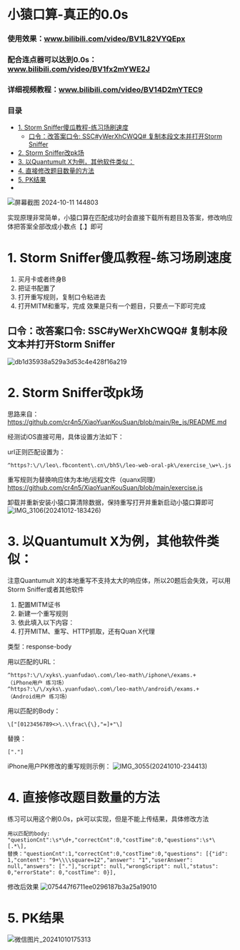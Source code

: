 # 小猿口算-真正的0.0s

### 使用效果：www.bilibili.com/video/BV1L82VYQEpx 
### 配合连点器可以达到0.0s：www.bilibili.com/video/BV1fx2mYWE2J
### 详细视频教程：www.bilibili.com/video/BV14D2mYTEC9
### 目录
- [1. Storm Sniffer傻瓜教程-练习场刷速度](#1-storm-sniffer-----------)
  * [口令：改答案口令: SSC#yWerXhCWQQ# 复制本段文本并打开Storm Sniffer](#----------ssc-ywerxhcwqq-----------storm-sniffer)
- [2. Storm Sniffer改pk场](#2-storm-sniffer-pk-)
- [3. 以Quantumult X为例，其他软件类似：](#3--quantumult-x----------)
- [4. 直接修改题目数量的方法](#4------------)
- [5. PK结果](#5-pk--)
- 
![屏幕截图 2024-10-11 144803](https://github.com/user-attachments/assets/5ae735ae-330d-41af-a704-f47dbc22ed62)

实现原理非常简单，小猿口算在匹配成功时会直接下载所有题目及答案，修改响应体把答案全部改成小数点【.】即可

# 1. Storm Sniffer傻瓜教程-练习场刷速度
1. 买月卡或者终身B
2. 把证书配置了
3. 打开重写规则，复制口令粘进去
4. 打开MITM和重写，完成
效果是只有一个题目，只要点一下即可完成
## 口令：改答案口令: SSC#yWerXhCWQQ# 复制本段文本并打开Storm Sniffer

![db1d35938a529a3d53c4e428f16a219](https://github.com/user-attachments/assets/fcd75c46-f530-4c20-a2fa-781afb6dd7f3)

# 2. Storm Sniffer改pk场
思路来自：https://github.com/cr4n5/XiaoYuanKouSuan/blob/main/Re_js/README.md

经测试iOS直接可用，具体设置方法如下：

url正则匹配设置为：
```
^https?:\/\/leo\.fbcontent\.cn\/bh5\/leo-web-oral-pk\/exercise_\w+\.js
```
重写规则为替换响应体为本地/远程文件（quanx同理）https://github.com/cr4n5/XiaoYuanKouSuan/blob/main/exercise.js

卸载并重新安装小猿口算清除数据，保持重写打开并重新启动小猿口算即可
![IMG_3106(20241012-183426)](https://github.com/user-attachments/assets/d4c123fd-ee46-49e8-b0c0-d0518033f60d)

# 3. 以Quantumult X为例，其他软件类似：

注意Quantumult X的本地重写不支持太大的响应体，所以20题后会失效，可以用Storm Sniffer或者其他软件
1. 配置MITM证书
2. 新建一个重写规则
3. 依此填入以下内容：
4. 打开MITM、重写、HTTP抓取，还有Quan X代理

类型：response-body

用以匹配的URL：
```
^https?:\/\/xyks\.yuanfudao\.com\/leo-math\/iphone\/exams.+               （iPhone用户 练习场）
^https?:\/\/xyks\.yuanfudao\.com\/leo-math\/android\/exams.+              （Android用户 练习场）
```
用以匹配的Body：
```
\["[0123456789<>\.\\frac\{\},"=]+"\]
```
替换：
```
["."]
```

iPhone用户PK修改的重写规则示例：
![IMG_3055(20241010-234413)](https://github.com/user-attachments/assets/8c443a8a-8d45-42ae-bd3d-906b6a29c461)

# 4. 直接修改题目数量的方法
练习可以用这个刷0.0s，pk可以实现，但是不能上传结果，具体修改方法
```
用以匹配的body: "questionCnt":\s*\d+,"correctCnt":0,"costTime":0,"questions":\s*\[.*\],
替换："questionCnt":1,"correctCnt":0,"costTime":0,"questions": [{"id": 1,"content": "9+\\\\square=12","answer": "1","userAnswer": null,"answers": ["."],"script": null,"wrongScript": null,"status": 0,"errorState": 0,"costTime": 0}],
```
修改后效果
![075447f6711ee0296187b3a25a19010](https://github.com/user-attachments/assets/a902a38c-e55c-41c1-9d97-3062770fd733)

# 5. PK结果
![微信图片_20241010175313](https://github.com/user-attachments/assets/afb3d32c-7c43-4e14-af53-ad0200b4e9ac)
